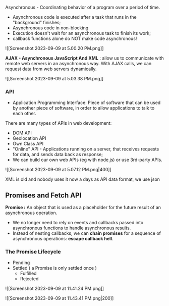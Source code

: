 Asynchronous - Coordinating behavior of a program over a period of time.

- Asynchronous code is executed after a task that runs in the "background" finishes;
- Asynchronous code in non-blocking
- Execution doesn't wait for an asynchronous task to finish its work;
- callback functions alone do NOT make code asynchronous!

![[Screenshot 2023-09-09 at 5.00.20 PM.png]]


**AJAX - Asynchronous JavaScript And XML** : allow us to communicate with remote web servers in an asynchronous way. With AJAX calls, we can request data from web servers dynamically.

![[Screenshot 2023-09-09 at 5.03.38 PM.png]]

### API 
- Application Programming Interface: Piece of software that can be used by another piece of software, in order to allow applications to talk to each other.

There are many types of APIs in web development:
- DOM API
- Geolocation API
- Own Class API
- "Online" API - Applications running on a server, that receives requests for data, and sends data back as response; 
- We can build our own web APIs (eg with node.js) or use 3rd-party APIs.

![[Screenshot 2023-09-09 at 5.07.12 PM.png|400]]

XML is old and nobody uses it now a days as API data format, we use json


## Promises and Fetch API

**Promise :** An object that is used as a placeholder for the future result of an asynchronous operation.

- We no longer need to rely on events and callbacks passed into asynchronous functions to handle asynchronous results.
- Instead of nesting callbacks, we can **chain promises** for a sequence of asynchronous operations: **escape callback hell**. 

### The Promise Lifecycle

- Pending
- Settled  ( a Promise is only settled once )
	- Fulfilled
	- Rejected

![[Screenshot 2023-09-09 at 11.41.24 PM.png]]

![[Screenshot 2023-09-09 at 11.43.41 PM.png|200]]

